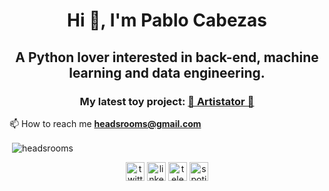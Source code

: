 <h1 align="center">Hi 👋, I'm Pablo Cabezas</h1>
<h2 align="center">A Python lover interested in back-end, machine learning and data engineering.</h2>

<h3 align="center">My latest toy project: <a href="https://artistator.com">🎸 Artistator 🥁</a></h3>

📫 How to reach me **headsrooms@gmail.com**

<p>&nbsp;<img align="center" src="https://github-readme-stats.vercel.app/api?username=headsrooms&show_icons=true" alt="headsrooms" /></p>

<p align="center">
<a href="https://twitter.com/headsrooms" target="blank"><img align="center" src="https://cdn.jsdelivr.net/npm/simple-icons@3.0.1/icons/twitter.svg" alt="twitter profile" height="30" width="30" /></a>
<a href="https://linkedin.com/in/headsrooms" target="blank"><img align="center" src="https://cdn.jsdelivr.net/npm/simple-icons@3.0.1/icons/linkedin.svg" alt="linkedin profile" height="30" width="30" /></a>
 <a href="https://t.me/headsrooms" target="blank"><img align="center" src="https://cdn.jsdelivr.net/npm/simple-icons@3.0.1/icons/telegram.svg" alt="telegram account" height="30" width="30" /></a>
  <a href="https://open.spotify.com/user/rockandsteel?si=7bae00d8be1241f7" target="blank"><img align="center" src="https://cdn.jsdelivr.net/npm/simple-icons@3.0.1/icons/spotify.svg" alt="spotify profile" height="30" width="30" /></a>
</p>
